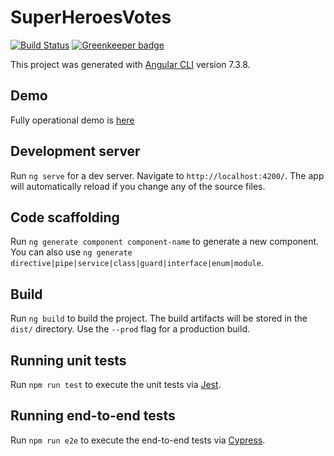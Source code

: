 # SuperHeroesVotes

[![Build Status](https://travis-ci.com/dlevkov/super-heroes-votes.svg?branch=master)](https://travis-ci.com/dlevkov/super-heroes-votes)
[![Greenkeeper badge](https://badges.greenkeeper.io/dlevkov/super-heroes-votes.svg)](https://greenkeeper.io/)

This project was generated with [Angular CLI](https://github.com/angular/angular-cli) version 7.3.8.

## Demo

Fully operational demo is [here](https://dlevkov.github.io/super-heroes-votes/)

## Development server

Run `ng serve` for a dev server. Navigate to `http://localhost:4200/`. The app will automatically reload if you change any of the source files.

## Code scaffolding

Run `ng generate component component-name` to generate a new component. You can also use `ng generate directive|pipe|service|class|guard|interface|enum|module`.

## Build

Run `ng build` to build the project. The build artifacts will be stored in the `dist/` directory. Use the `--prod` flag for a production build.

## Running unit tests

Run `npm run test` to execute the unit tests via [Jest](https://jest.io).

## Running end-to-end tests

Run `npm run e2e` to execute the end-to-end tests via [Cypress](https://www.cypress.io/).
